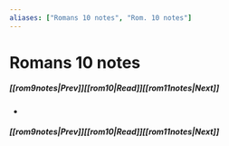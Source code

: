 ```yaml
---
aliases: ["Romans 10 notes", "Rom. 10 notes"]
---
```

# Romans 10 notes
##### <span class=arrow-left></span>[[rom9notes|Prev]]<span class=navigation-separator></span>[[rom10|Read]]<span class=navigation-separator></span>[[rom11notes|Next]]<span class=arrow-right></span>
- 
##### <span class=arrow-left></span>[[rom9notes|Prev]]<span class=navigation-separator></span>[[rom10|Read]]<span class=navigation-separator></span>[[rom11notes|Next]]<span class=arrow-right></span>
